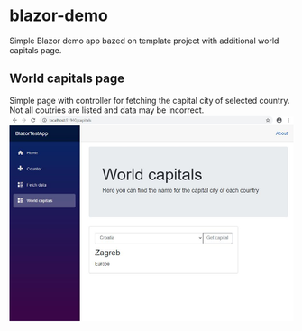 # blazor-demo
Simple Blazor demo app bazed on template project with additional world capitals page.

## World capitals page
Simple page with controller for fetching the capital city of selected country. Not all coutries are listed and data may be incorrect. 
![alt text](https://raw.githubusercontent.com/josipklaric/blazor-demo/master/Resources/BlazorDemo_CapitalsPage.jpg)
